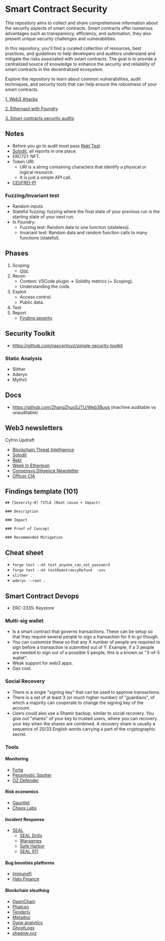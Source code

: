 # Smart Contract Security

This repository aims to collect and share comprehensive information about the security aspects of smart contracts. Smart contracts offer numerous advantages such as transparency, efficiency, and automation, they also present unique security challenges and vulnerabilities.

In this repository, you'll find a curated collection of resources, best practices, and guidelines to help developers and auditors understand and mitigate the risks associated with smart contracts. The goal is to provide a centralized source of knowledge to enhance the security and reliability of smart contracts in the decentralized ecosystem.

Explore the repository to learn about common vulnerabilities, audit techniques, and security tools that can help ensure the robustness of your smart contracts.

[1. Web3 Attacks](https://github.com/nicolasriverocorvalan/smart-contract-security/tree/main/attacks)

[2. Ethernaut with Foundry](https://github.com/nicolasriverocorvalan/ethernaut-with-foundry)

[3. Smart contracts security audits](https://github.com/nicolasriverocorvalan/smart-contract-security/tree/main/audtis)

## Notes
* Before you go to audit must pass [Rekt Test](https://blog.trailofbits.com/2023/08/14/can-you-pass-the-rekt-test/).
* [Solodit](https://solodit.xyz/auth/), all reports in one place.
* ERC721: NFT.
* Token URI:
  - URI is a string containing characters that identify a physical or logical resource. 
  - It is just a simple API call.
* [CEI/FREI-PI](https://www.nascent.xyz/idea/youre-writing-require-statements-wrong)

### Fuzzing/Invariant test
* Random inputs
* Stateful fuzzing: fuzzing where the final state of your previous run is the starting state of your next run.
* In Foundry:
  - Fuzzing test: Random data to one function (stateless).
  - Invariant test: Random data and random function calls to many functions (stateful).

## Phases

1. Scoping
   * [cloc](https://github.com/AlDanial/cloc)
2. Recon
   * Context: VSCode plugin -> Solidity metrics (+ Scoping).
   * Understanding the code.
3. Exploit
   * Access control.
   * Public data.
4. Test
5. Report
   * [Finding severity](https://docs.codehawks.com/hawks-auditors/how-to-evaluate-a-finding-severity)

## Security Toolkit
* https://github.com/nascentxyz/simple-security-toolkit

### Static Analysis
* Slither
* Aderyn
* Mythril

## Docs
* https://github.com/ZhangZhuoSJTU/Web3Bugs (machine auditable vs unauditable)

## Web3 newsletters

Cyfrin Updraft
* [Blockchain Threat Intelligence](https://newsletter.blockthreat.io/)
* [Solodit](https://solodit.xyz/)
* [Rekt](https://rekt.news/)
* [Week In Ethereum](https://weekinethereumnews.com/)
* [Consensys Diligence Newsletter](https://consensys.io/diligence/newsletter/)
* [Officer CIA](https://officercia.mirror.xyz/)

## Findings template (101)

```
## [Severity-#] TITLE (Root couse + Impact)

### Description

### Impact

### Proof of Concept

### Recommended Mitigation

```

## Cheat sheet

* `forge test --mt test_anyone_can_set_password`
* `forge test --mt testReentrancyRefund  -vvv`
* `slither .`
* `aderyn --root .`

## Smart Contract Devops

* ERC-2335: Keystore

### Multi-sig wallet

* Is a smart contract that governs transactions. These can be setup so that they require several people to sign a transaction for it to go though.
* You can customize these so that any X number of people are required to sign before a transaction is submitted out of Y. Example, if a 3 people are needed to sign out of a possible 5 people, this is a known as "3-of-5 wallet".
* Weak support for web3 apps.
* Gas cost.

### Social Recovery

* There is a single "signing key" that can be used to approve transactions.
* There is a set of at least 3 (or much higher number) of "guardians", of which a majority can cooperate to change the signing key of the account.
* Users could also use a Shamir backup, similar to social recovery. You give out "shares" of your key to trusted users, where you can recovery your key  when the shares are combined. A recovery share is usually a sequence of 20/33 English words carrying a part of the cryptographic secret.

### Tools

#### Monitoring

- [Forta](https://www.youtube.com/watch?v=42RcaQ8YTzQ)
- [Pessimistic Spotter](https://spotter.pessimistic.io/#form)
- [OZ Defender](https://defender.openzeppelin.com/#/sentinel)

#### Risk economics

- [Gauntlet](https://www.gauntlet.xyz/)
- [Chaos Labs](https://chaoslabs.xyz/)

#### Incident Response

- [SEAL](https://form.typeform.com/to/jJoH2ktE?typeform-source=securityalliance.org)
  - [SEAL Drills](https://securityalliance.notion.site/Live-Scenario-Documentation-520e7db48e2143f7bc41b729fb219996)
  - [Wargames](https://form.typeform.com/to/jJoH2ktE?typeform-source=securityalliance.org)
  - [Safe Harbor](https://github.com/security-alliance/safe-harbor)
  - [SEAL 911](https://t.me/seal_911_bot)

#### Bug bounties platforms

- [Immunefi](https://immunefi.com/)
- [Hats Finance](https://hats.finance/)

#### Blockchain sleuthing

- [OpenChain](https://openchain.xyz/)
- [Phalcon](https://phalcon.xyz/)
- [Tenderly](https://tenderly.co/)
- [Metadoc](https://blocksec.com/metadock)
- [Dune analytics](https://dune.com/browse/dashboards)
- [GhostLogs](https://ghostlogs.xyz/)
- [shadow.xyz](https://www.shadow.xyz/)
